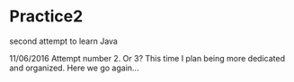 # Practice2
second attempt to learn Java

11/06/2016 Attempt number 2. Or 3? This time I plan being more dedicated and organized. Here we go again... 
